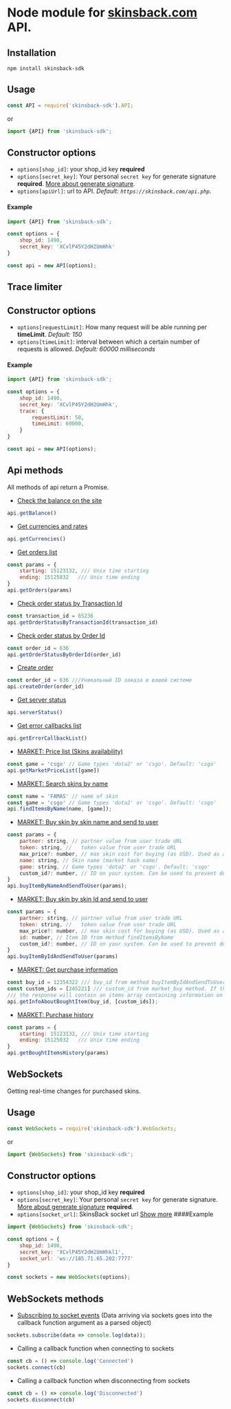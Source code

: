 # Node module for [skinsback.com](https://skinsback.com) API.
## Installation

`npm install skinsback-sdk`

## Usage
```javascript
const API = require('skinsback-sdk').API;
```
or
```javascript
import {API} from 'skinsback-sdk';
````
## Constructor options

- `options[shop_id]`: your shop_id key **required**
- `options[secret_key]`: Your personal `secret key` for generate signature **required**. [More about generate signature](https://skinsback.com/profile.php?act=api&item=signature).
- `options[apiUrl]`: url to API. *Default: `https://skinsback.com/api.php`.*

#### Example
```javascript
import {API} from 'skinsback-sdk';

const options = {
    shop_id: 1490,
    secret_key: 'XCvlP45Y2dH2UmHhk'
}

const api = new API(options);
```

## Trace limiter
## Constructor options

- `options[requestLimit]`: How many request will be able running per **timeLimit**. *Default: 150*
- `options[timeLimit]`: interval between which a certain number of requests is allowed. *Default: 60000 milliseconds*

#### Example
```javascript
import {API} from 'skinsback-sdk';

const options = {
    shop_id: 1490,
    secret_key: 'XCvlP45Y2dH2UmHhk',
    trace: {
        requestLimit: 50,
        timeLimit: 60000,
    }
}

const api = new API(options);
```

## Api methods
All methods of api return a Promise.
* [Check the balance on the site](https://skinsback.com/profile.php?act=api&item=balance) 
```javascript
api.getBalance() 
```
* [Get currencies and rates](https://skinsback.com/profile.php?act=api&item=currencies) 
```javascript
api.getCurrencies() 
```
* [Get orders list](https://skinsback.com/profile.php?act=api&item=orders) 
```javascript
const params = {
    starting: 15123132, /// Unix time starting
    ending: 15125832   /// Unix time ending
}
api.getOrders(params) 
```
* [Check order status by Transaction Id](https://skinsback.com/profile.php?act=api&item=orderstatus) 
```javascript
const transaction_id = 65236
api.getOrderStatusByTransactionId(transaction_id) 
```
* [Check order status by Order Id](https://skinsback.com/profile.php?act=api&item=orderstatus) 
```javascript
const order_id = 636
api.getOrderStatusByOrderId(order_id) 
```
* [Create order](https://skinsback.com/profile.php?act=api&item=createorder) 
```javascript
const order_id = 636 ///Уникальный ID заказа в вашей системе
api.createOrder(order_id) 
```
* [Get server status](https://skinsback.com/profile.php?act=api&item=status) 
```javascript
api.serverStatus() 
```
* [Get error callbacks list](https://skinsback.com/profile.php?act=api&item=callback_errors) 
```javascript
api.getErrorCallbackList() 
```
* [MARKET: Price list (Skins availability)](https://skinsback.com/profile.php?act=api&item=market_pricelist) 
```javascript
const game = 'csgo' // Game types 'dota2' or 'csgo'. Default: 'csgo'
api.getMarketPriceList([game]) 
```
* [MARKET: Search skins by name](https://skinsback.com/profile.php?act=api&item=market_search) 
```javascript
const name = 'FAMAS' // name of skin
const game = 'csgo' // Game types 'dota2' or 'csgo'. Default: 'csgo'
api.findItemsByName(name, [game]);
```
* [MARKET: Buy skin by skin name and send to user](https://skinsback.com/profile.php?act=api&item=market_buy) 
```javascript
const params = {
    partner: string, // partner value from user trade URL
    token: string, //   token value from user trade URL
    max_price?: number, // max skin cost for buying (as USD). Used as a cost limiter.
    name: string, // Skin name (market hash name)
    game: string, // Game types 'dota2' or 'csgo'. Default: 'csgo'
    custom_id?: number, // ID on your system. Can be used to prevent duplicate purchases.
}
api.buyItemByNameAndSendToUser(params);
```
* [MARKET: Buy skin by skin Id and send to user](https://skinsback.com/profile.php?act=api&item=market_buy) 
```javascript
const params = {
    partner: string, // partner value from user trade URL
    token: string, //   token value from user trade URL
    max_price?: number, // max skin cost for buying (as USD). Used as a cost limiter.
    id: number, // Item ID from method findItemsByName
    custom_id?: number, // ID on your system. Can be used to prevent duplicate purchases.
}
api.buyItemByIdAndSendToUser(params) 
```
* [MARKET: Get purchase information](https://skinsback.com/profile.php?act=api&item=market_getinfo) 
```javascript
const buy_id = 12354322 /// buy_id from method buyItemByIdAndSendToUser or buyItemByNameAndSendToUser
const custom_ids = [245221] /// custom_id from market_buy method. If this parameter is specified, 
/// the response will contain an items array containing information on each purchase.
api.getInfoAboutBoughtItem(buy_id, [custom_ids]);
```
* [MARKET: Purchase history](https://skinsback.com/profile.php?act=api&item=market_history) 
```javascript
const params = {
    starting: 15123132, /// Unix time starting
    ending: 15125832   /// Unix time ending
}
api.getBoughtItemsHistory(params) 
```

## WebSockets
Getting real-time changes for purchased skins.

## Usage
```javascript
const WebSockets = require('skinsback-sdk').WebSockets;
```
or
```javascript
import {WebSockets} from 'skinsback-sdk';
````
## Constructor options

- `options[shop_id]`: your shop_id key **required**
- `options[secret_key]`: Your personal `secret key` for generate signature. [More about generate signature](https://skinsback.com/profile.php?act=api&item=market_websocket) **required**.
- `options[socket_url]`: SkinsBack socket url [Show more](https://skinsback.com/profile.php?act=api&item=market_websocket)
####Example
```javascript
import {WebSockets} from 'skinsback-sdk';

const options = {
    shop_id: 1490,
    secret_key: 'XCvlP45Y2dH2UmHhkl1',
    socket_url: 'ws://185.71.65.202:7777'
}

const sockets = new WebSockets(options);
```
## WebSockets methods
* [Subscribing to socket events](https://skinsback.com/profile.php?act=api&item=market_websocket)
(Data arriving via sockets goes into the callback function argument as a parsed object)
```javascript
sockets.subscribe(data => console.log(data));
```
* Calling a callback function when connecting to sockets
```javascript
const cb = () => console.log('Connected')
sockets.connect(cb) 
```
* Calling a callback function when disconnecting from sockets 
```javascript
const cb = () => console.log('Disconnected')
sockets.disconnect(cb)
```

